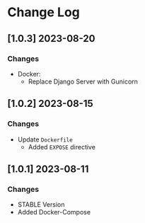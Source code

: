 # Change Log

## [1.0.3] 2023-08-20
### Changes

- Docker:
  - Replace Django Server with Gunicorn 

## [1.0.2] 2023-08-15
### Changes

- Update `Dockerfile`
  - Added `EXPOSE` directive
  
## [1.0.1] 2023-08-11
### Changes

- STABLE Version
- Added Docker-Compose
